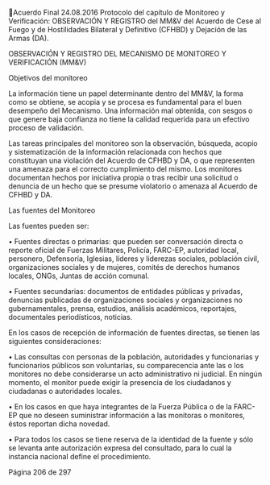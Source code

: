 Acuerdo Final 
24.08.2016 
Protocolo del capítulo de Monitoreo y Verificación: OBSERVACIÓN Y REGISTRO del MM&V del 
Acuerdo de Cese al Fuego y de Hostilidades Bilateral y Definitivo (CFHBD) y Dejación de las Armas 
(DA). 
 
OBSERVACIÓN Y REGISTRO DEL MECANISMO DE MONITOREO Y VERIFICACIÓN (MM&V)  
 
Objetivos del monitoreo  
 
 
La información tiene un papel determinante dentro del MM&V, la forma como se obtiene, se acopia 
y se procesa es fundamental para el buen desempeño del Mecanismo. Una información mal obtenida, 
con sesgos o que genere baja confianza no tiene la calidad requerida para un efectivo proceso de 
validación.  
 
Las  tareas  principales  del  monitoreo  son  la  observación,  búsqueda,  acopio  y  sistematización  de  la 
información relacionada con hechos que constituyan una violación del Acuerdo de CFHBD y DA, o que 
representen  una  amenaza  para  el  correcto  cumplimiento  del  mismo.  Los  monitores  documentan 
hechos  por  iniciativa  propia  o  tras  recibir  una  solicitud  o  denuncia  de  un  hecho  que  se  presume 
violatorio o amenaza al Acuerdo de CFHBD y DA. 
 
Las fuentes del Monitoreo 
 
Las fuentes pueden ser: 
 
• Fuentes directas o primarias: que pueden ser conversación directa o reporte oficial de Fuerzas 
Militares,  Policía,  FARC-EP,  autoridad  local,  personero,  Defensoría,  Iglesias,  líderes  y  liderezas 
sociales,  población  civil,  organizaciones  sociales  y  de  mujeres,  comités  de  derechos  humanos 
locales, ONGs, Juntas de acción comunal. 
 
• Fuentes  secundarias:  documentos  de  entidades  públicas  y  privadas,  denuncias  publicadas  de 
organizaciones  sociales  y  organizaciones  no  gubernamentales,  prensa,  estudios,  análisis 
académicos, reportajes, documentales periodísticos, noticias. 
 
En los casos de recepción de información de fuentes directas, se tienen las siguientes consideraciones: 
 
• Las consultas con personas de la población, autoridades y funcionarias y funcionarios públicos son 
voluntarias,  su  comparecencia  ante  las  o  los  monitores  no  debe  considerarse  un  acto 
administrativo  ni  judicial.  En  ningún  momento,  el  monitor  puede  exigir  la  presencia  de  los 
ciudadanos y ciudadanas o autoridades locales. 
 
• En  los  casos  en  que  haya  integrantes  de  la  Fuerza  Pública  o  de  la  FARC-EP  que  no  deseen 
suministrar información a las monitoras o monitores, éstos reportan dicha novedad.  
 
• Para  todos  los  casos  se  tiene  reserva  de  la  identidad  de  la  fuente  y  sólo  se  levanta  ante 
autorización expresa del consultado, para lo cual la instancia nacional define el procedimiento.  
 
 
Página 206 de 297 
 

